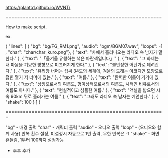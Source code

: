 https://planto1.github.io/WVNT/

======================================================

How to make script.

ex.

 {
  "lines": [
    { "bg": "bg/FG_RM1.png", "audio": "bgm/BGM07.wav", "loops": -1 , "char": "char/char_kuro.png"},
    {  "text": "차에서 흘러나오는 라디오 속 남자가 말한다." },
    { "text": "「올겨울 유행하는 색은 파란색입니다」" },
    { "text": "그 화제는 내 마음을 기묘한 방향으로 미끄러지게 한다." },
    { "text": "불안정한 어딘가로 데려간다." },
    { "text": "유리창 너머는 섭씨 34도의 세계에, 겨울의 도래는 아코디언 모양으로 접힌 열기 저 너머에 있는." },
    { "text": "여름." },
    { "text": "완벽한 여름이 거기에 있다." },
    { "text": "상징으로서의 여름도, 형이상적으로서의 여름도, 시적인 비유로서의 여름도 아니다." },
    { "text": "현실적이고 심플한 여름." },
    { "text": "액셀을 밟으면 시속 90km 뒤로 흘러가는 여름." },
    { "text": "그래도 라디오 속 남자는 예언한다." },
    { "shake": 100 }
  ]
}

=======================================================

"bg" - 배경 출력
"char" - 캐릭터 출력
"audio" - 오디오 출력
"loop" - (오디오와 함꼐 사용) 반복 횟수 설정, 미설정시 자동으로 1번 출력, 무한 반복은 -1
"shake" - 화면 흔들림, 1부터 100까지 설정가능

- 추후 추가